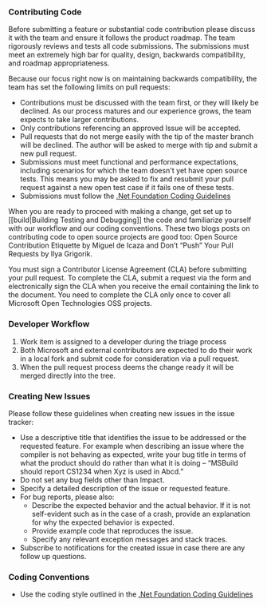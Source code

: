 ### Contributing Code
Before submitting a feature or substantial code contribution please discuss it with the team and ensure it follows the product roadmap. The team rigorously reviews and tests all code submissions. The submissions must meet an extremely high bar for quality, design, backwards compatibility, and roadmap appropriateness.

Because our focus right now is on maintaining backwards compatibility, the team has set the following limits on pull requests:

- Contributions must be discussed with the team first, or they will likely be declined. As our process matures and our experience grows, the team expects to take larger contributions.
- Only contributions referencing an approved Issue will be accepted.
- Pull requests that do not merge easily with the tip of the master branch will be declined. The author will be asked to merge with tip and submit a new pull request.
- Submissions must meet functional and performance expectations, including scenarios for which the team doesn't yet have open source tests. This means you may be asked to fix and resubmit your pull request against a new open test case if it fails one of these tests.
- Submissions must follow the [.Net Foundation Coding Guidelines](https://github.com/dotnet/corefx/wiki/Contributing#c-coding-style)

When you are ready to proceed with making a change, get set up to [[build|Building Testing and Debugging]] the code and familiarize yourself with our workflow and our coding conventions. These two blogs posts on contributing code to open source projects are good too: Open Source Contribution Etiquette by Miguel de Icaza and Don’t “Push” Your Pull Requests by Ilya Grigorik.

You must sign a Contributor License Agreement (CLA) before submitting your pull request. To complete the CLA, submit a request via the form and electronically sign the CLA when you receive the email containing the link to the document. You need to complete the CLA only once to cover all Microsoft Open Technologies OSS projects.

### Developer Workflow

1. Work item is assigned to a developer during the triage process
2. Both Microsoft and external contributors are expected to do their work in a local fork and submit code for consideration via a pull request.
3. When the pull request process deems the change ready it will be merged directly into the tree. 

### Creating New Issues

Please follow these guidelines when creating new issues in the issue tracker:

- Use a descriptive title that identifies the issue to be addressed or the requested feature. For example when describing an issue where the compiler is not behaving as expected, write your bug title in terms of what the product should do rather than what it is doing – “MSBuild should report CS1234 when Xyz is used in Abcd.”
- Do not set any bug fields other than Impact.
- Specify a detailed description of the issue or requested feature.
- For bug reports, please also:
    - Describe the expected behavior and the actual behavior. If it is not self-evident such as in the case of a crash, provide an explanation for why the expected behavior is expected.
    - Provide example code that reproduces the issue.
    - Specify any relevant exception messages and stack traces.
- Subscribe to notifications for the created issue in case there are any follow up questions.

### Coding Conventions
- Use the coding style outlined in the [.Net Foundation Coding Guidelines](https://github.com/dotnet/corefx/wiki/Contributing#c-coding-style)